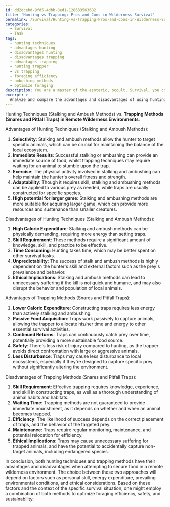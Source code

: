 ```yaml
---
id: dd2dcebd-9fd5-4dbb-8ed1-128633563682
title: 'Hunting vs Trapping: Pros and Cons in Wilderness Survival'
permalink: /Survival/Hunting-vs-Trapping-Pros-and-Cons-in-Wilderness-Survival/
categories:
  - Survival
  - Task
tags:
  - hunting techniques
  - advantages hunting
  - disadvantages hunting
  - disadvantages trapping
  - advantages trapping
  - hunting trapper
  - vs trapping
  - foraging efficiency
  - ambushing methods
  - optimize foraging
description: You are a master of the esoteric, occult, Survival, you complete tasks to the absolute best of your ability, no matter if you think you were not trained to do the task specifically, you will attempt to do it anyways, since you have performed the tasks you are given with great mastery, accuracy, and deep understanding of what is requested. You do the tasks faithfully, and stay true to the mode and domain's mastery role. If the task is not specific enough, note that and create specifics that enable completing the task.
excerpt: > 
  Analyze and compare the advantages and disadvantages of using hunting techniques, such as stalking and ambush methods, versus employing trapping methods, such as snares and pitfall traps, when attempting to secure reliable sources of food in a remote wilderness environment, taking into consideration factors such as caloric expenditure, required skills, efficiency, safety, and the ethical implications of each approach.
---
```

Hunting Techniques (Stalking and Ambush Methods) vs. **Trapping Methods (Snares and Pitfall Traps) in Remote Wilderness Environments**:

Advantages of Hunting Techniques (Stalking and Ambush Methods):
1. **Selectivity**: Stalking and ambush methods allow the hunter to target specific animals, which can be crucial for maintaining the balance of the local ecosystem.
2. **Immediate Results**: Successful stalking or ambushing can provide an immediate source of food, whilst trapping techniques may require waiting for an animal to stumble upon the trap.
3. **Exercise**: The physical activity involved in stalking and ambushing can help maintain the hunter's overall fitness and strength.
4. **Adaptability**: Though it requires skill, stalking and ambushing methods can be applied to various prey as needed, while traps are usually constructed for specific species.
5. **High potential for larger game**: Stalking and ambushing methods are more suitable for acquiring larger game, which can provide more resources and sustenance than smaller creatures.

Disadvantages of Hunting Techniques (Stalking and Ambush Methods):
1. **High Caloric Expenditure**: Stalking and ambush methods can be physically demanding, requiring more energy than setting traps.
2. **Skill Requirement**: These methods require a significant amount of knowledge, skill, and practice to be effective.
3. **Time Consuming**: Hunting takes time, which may be better spent on other survival tasks.
4. **Unpredictability**: The success of stalk and ambush methods is highly dependent on the hunter's skill and external factors such as the prey's prevalence and behavior.
5. **Ethical Implications**: Stalking and ambush methods can lead to unnecessary suffering if the kill is not quick and humane, and may also disrupt the behavior and population of local animals.

Advantages of Trapping Methods (Snares and Pitfall Traps):
1. **Lower Caloric Expenditure**: Constructing traps requires less energy than actively stalking and ambushing.
2. **Passive Food Acquisition**: Traps work passively to capture animals, allowing the trapper to allocate his/her time and energy to other essential survival activities.
3. **Continued Returns**: Traps can continuously catch prey over time, potentially providing a more sustainable food source.
4. **Safety**: There's less risk of injury compared to hunting, as the trapper avoids direct confrontation with large or aggressive animals.
5. **Less Disturbance**: Traps may cause less disturbance to local ecosystems, especially if they're designed to capture specific prey without significantly altering the environment.

Disadvantages of Trapping Methods (Snares and Pitfall Traps):
1. **Skill Requirement**: Effective trapping requires knowledge, experience, and skill in constructing traps, as well as a thorough understanding of animal habits and habitats.
2. **Waiting Time**: Trapping methods are not guaranteed to provide immediate nourishment, as it depends on whether and when an animal becomes trapped.
3. **Efficiency**: The likelihood of success depends on the correct placement of traps, and the behavior of the targeted prey.
4. **Maintenance**: Traps require regular monitoring, maintenance, and potential relocation for efficiency.
5. **Ethical Implications**: Traps may cause unnecessary suffering for trapped animals, and have the potential to accidentally capture non-target animals, including endangered species.

In conclusion, both hunting techniques and trapping methods have their advantages and disadvantages when attempting to secure food in a remote wilderness environment. The choice between these two approaches will depend on factors such as personal skill, energy expenditure, prevailing environmental conditions, and ethical considerations. Based on these factors and the context of the specific survival situation, one might employ a combination of both methods to optimize foraging efficiency, safety, and sustainability.
